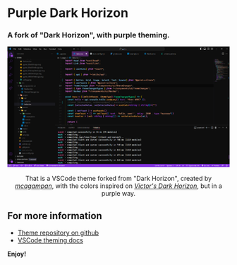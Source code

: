 # Purple Dark Horizon

### A fork of "Dark Horizon", with purple theming.

<div align='center'>
<img src='preview.png'>



That is a VSCode theme forked from "Dark Horizon", created by <a href='https://github.com/mcagampan/dark-horizon'><i>mcagampan</i></a>, with the colors inspired on <a href='https://marketplace.visualstudio.com/items?itemName=victorfadias.victor-s-dark-horizon'><i>Victor's Dark Horizon</i></a>, but in a purple way.
</div>
    
## For more information

* [Theme repository on github](https://github.com/risixdzn/purple-dark-horizon)
* [VSCode theming docs](https://code.visualstudio.com/docs/getstarted/themes)

**Enjoy!**

